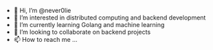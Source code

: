 - 👋 Hi, I’m @never0lie
- 👀 I’m interested in distributed computing and backend development 
- 🌱 I’m currently learning Golang and machine learning
- 💞️ I’m looking to collaborate on backend projects
- 📫 How to reach me ...

<!---
never0lie/never0lie is a ✨ special ✨ repository because its `README.md` (this file) appears on your GitHub profile.
You can click the Preview link to take a look at your changes.
--->
